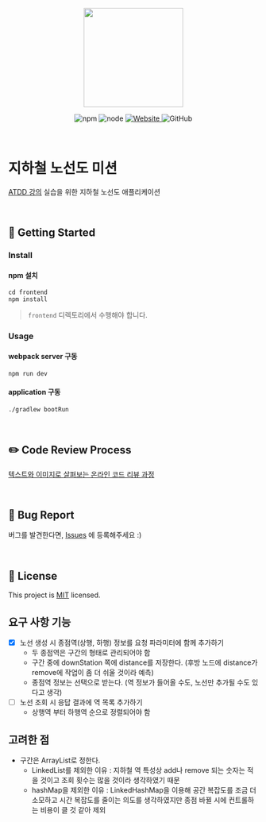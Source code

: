 <p align="center">
    <img width="200px;" src="https://raw.githubusercontent.com/woowacourse/atdd-subway-admin-frontend/master/images/main_logo.png"/>
</p>
<p align="center">
  <img alt="npm" src="https://img.shields.io/badge/npm-%3E%3D%205.5.0-blue">
  <img alt="node" src="https://img.shields.io/badge/node-%3E%3D%209.3.0-blue">
  <a href="https://edu.nextstep.camp/c/R89PYi5H" alt="nextstep atdd">
    <img alt="Website" src="https://img.shields.io/website?url=https%3A%2F%2Fedu.nextstep.camp%2Fc%2FR89PYi5H">
  </a>
  <img alt="GitHub" src="https://img.shields.io/github/license/next-step/atdd-subway-admin">
</p>

<br>

# 지하철 노선도 미션
[ATDD 강의](https://edu.nextstep.camp/c/R89PYi5H) 실습을 위한 지하철 노선도 애플리케이션

<br>

## 🚀 Getting Started

### Install
#### npm 설치
```
cd frontend
npm install
```
> `frontend` 디렉토리에서 수행해야 합니다.

### Usage
#### webpack server 구동
```
npm run dev
```
#### application 구동
```
./gradlew bootRun
```
<br>

## ✏️ Code Review Process
[텍스트와 이미지로 살펴보는 온라인 코드 리뷰 과정](https://github.com/next-step/nextstep-docs/tree/master/codereview)

<br>

## 🐞 Bug Report

버그를 발견한다면, [Issues](https://github.com/next-step/atdd-subway-admin/issues) 에 등록해주세요 :)

<br>

## 📝 License

This project is [MIT](https://github.com/next-step/atdd-subway-admin/blob/master/LICENSE.md) licensed.

## 요구 사항 기능

- [x] 노선 생성 시 종점역(상행, 하행) 정보를 요청 파라미터에 함께 추가하기 
  - 두 종점역은 구간의 형태로 관리되어야 함
  - 구간 중에 downStation 쪽에 distance를 저장한다. (후방 노드에 distance가 remove에 작업이 좀 더 쉬울 것이라 예측)
  - 종점역 정보는 선택으로 받는다. (역 정보가 들어올 수도, 노선만 추가될 수도 있다고 생각)
- [ ] 노선 조회 시 응답 결과에 역 목록 추가하기 
  - 상행역 부터 하행역 순으로 정렬되어야 함

## 고려한 점

- 구간은 ArrayList로 정한다.
  - LinkedList를 제외한 이유 : 지하철 역 특성상 add나 remove 되는 숫자는 적을 것이고 조회 횟수는 많을 것이라 생각하였기 때문
  - hashMap을 제외한 이유 : LinkedHashMap을 이용해 공간 복잡도를 조금 더 소모하고 시간 복잡도를 줄이는 의도를 생각하였지만 종점 바뀔 시에 컨트롤하는 비용이 클 것 같아 제외
  